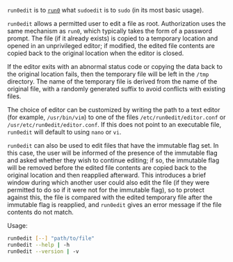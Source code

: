 `run0edit` is to
[`run0`](https://www.freedesktop.org/software/systemd/man/257/run0.html) what
`sudoedit` is to `sudo` (in its most basic usage).

`run0edit` allows a permitted user to edit a file as root. Authorization uses
the same mechanism as `run0`, which typically takes the form of a password
prompt. The file (if it already exists) is copied to a temporary location and
opened in an unprivileged editor; if modified, the edited file contents are
copied back to the original location when the editor is closed.

If the editor exits with an abnormal status code or copying the data back to the
original location fails, then the temporary file will be left in the `/tmp`
directory. The name of the temporary file is derived from the name of the
original file, with a randomly generated suffix to avoid conflicts with existing
files.

The choice of editor can be customized by writing the path to a text editor (for
example, `/usr/bin/vim`) to one of the files `/etc/run0edit/editor.conf` or
`/usr/etc/run0edit/editor.conf`. If this does not point to an executable file,
`run0edit` will default to using `nano` or `vi`.

`run0edit` can also be used to edit files that have the immutable flag set. In
this case, the user will be informed of the presence of the immutable flag and
asked whether they wish to continue editing; if so, the immutable flag will be
removed before the edited file contents are copied back to the original location
and then reapplied afterward. This introduces a brief window during which
another user could also edit the file (if they were permitted to do so if it
were not for the immutable flag), so to protect against this, the file is
compared with the edited temporary file after the immutable flag is reapplied,
and `run0edit` gives an error message if the file contents do not match.

Usage:

```sh
run0edit [--] "path/to/file"
run0edit --help | -h
run0edit --version | -v
```

